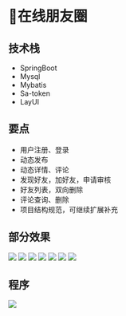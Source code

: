 # 🤳在线朋友圈

<MyGlobalComponent />


## 技术栈
- SpringBoot
- Mysql
- Mybatis
- Sa-token
- LayUI

## 要点
- 用户注册、登录
- 动态发布
- 动态详情、评论
- 发现好友，加好友，申请审核
- 好友列表，双向删除
- 评论查询、删除
- 项目结构规范，可继续扩展补充
## 部分效果
![](http://cdn.qiniu.liyansheng.top/img/20240625133233.png)
![](http://cdn.qiniu.liyansheng.top/img/20240625133316.png)
![](http://cdn.qiniu.liyansheng.top/img/20240625133347.png)
![](http://cdn.qiniu.liyansheng.top/img/20240625133406.png)
![](http://cdn.qiniu.liyansheng.top/img/20240625133524.png)
![](http://cdn.qiniu.liyansheng.top/img/20240625133603.png)
![](http://cdn.qiniu.liyansheng.top/img/20240625133630.png)

## 程序
![](http://cdn.qiniu.liyansheng.top/img/20240625140329.png)
